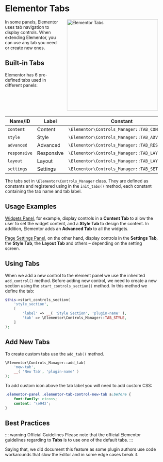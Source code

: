 # Elementor Tabs

<img src="/assets/img/elementor-tabs.jpg" alt="Elementor Tabs" style="float: right; width: 300px; margin-left: 20px; margin-bottom: 20px;">

In some panels, Elementor uses tab navigation to display controls. When extending Elementor, you can use any tab you need or create new ones.

## Built-in Tabs

Elementor has 6 pre-defined tabs used in different panels:

| Name/ID      | Label      | Constant                                       |
|--------------|------------|------------------------------------------------|
| `content`    | Content    | `\Elementor\Controls_Manager::TAB_CONTENT`     |
| `style`      | Style      | `\Elementor\Controls_Manager::TAB_ADVANCED`    |
| `advanced`   | Advanced   | `\Elementor\Controls_Manager::TAB_RESPONSIVE`  |
| `responsive` | Responsive | `\Elementor\Controls_Manager::TAB_LAYOUT`      |
| `layout`     | Layout     | `\Elementor\Controls_Manager::TAB_LAYOUT`      |
| `settings`   | Settings   | `\Elementor\Controls_Manager::TAB_SETTINGS`    |

The tabs set in `\Elementor\Controls_Manager` class. They are defined as constants and registered using in the `init_tabs()` method, each constant containing the tab name and tab label.

## Usage Examples

[Widgets Panel](./widgets-panel), for example, display controls in a **Content Tab** to allow the user to set the widget content, and a **Style Tab** to design the content. In addition, Elementor adds an **Advanced Tab** to all the widgets.

[Page Settings Panel](./page-settings-panel), on the other hand, display controls in the **Settings Tab**, the **Style Tab**, the **Layout Tab** and others – depending on the setting screen.

## Using Tabs

When we add a new control to the element panel we use the inherited `add_control()` method. Before adding new control, we need to create a new section using the `start_controls_section()` method. In this method we define the tab:

```php {5}
$this->start_controls_section(
	'style_section',
	[
		'label' => __( 'Style Section', 'plugin-name' ),
		'tab' => \Elementor\Controls_Manager::TAB_STYLE,
	]
);
```

## Add New Tabs

To create custom tabs use the `add_tab()` method.

```php
\Elementor\Controls_Manager::add_tab(
	'new-tab',
	__( 'New Tab', 'plugin-name' )
);
```

To add custom icon above the tab label you will need to add custom CSS:

```css
.elementor-panel .elementor-tab-control-new-tab a:before {
	font-family: eicons;
	content: '\e942';
}
```

## Best Practices

::: warning Official Guidelines
Please note that the official Elementor guidelines regarding to **Tabs** is to use one of the default tabs.
:::

Saying that, we did document this feature as some plugin authors use code workarounds that slow the Editor and in some edge cases break it.
